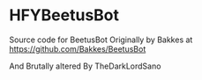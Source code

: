 HFYBeetusBot
=========
Source code for BeetusBot Originally by Bakkes at https://github.com/Bakkes/BeetusBot

And Brutally altered By TheDarkLordSano
